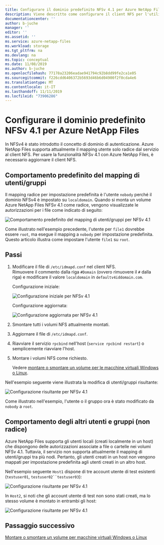```yaml
---
title: Configurare il dominio predefinito NFSv 4.1 per Azure NetApp Files | Microsoft Docs
description: Viene descritto come configurare il client NFS per l'utilizzo di NFSv 4.1 con Azure NetApp Files.
documentationcenter: ''
author: b-juche
manager: ''
editor: ''
ms.assetid: ''
ms.service: azure-netapp-files
ms.workload: storage
ms.tgt_pltfrm: na
ms.devlang: na
ms.topic: conceptual
ms.date: 11/08/2019
ms.author: b-juche
ms.openlocfilehash: 77178a23206eadae941794c92b8dd99fe2ca1e05
ms.sourcegitcommit: f226cdd6406372b5693d46b6d04900f2f0cda4e6
ms.translationtype: MT
ms.contentlocale: it-IT
ms.lasthandoff: 11/11/2019
ms.locfileid: "73906286"
---
```

# <a name="configure-nfsv41-default-domain-for-azure-netapp-files"></a>Configurare il dominio predefinito NFSv 4.1 per Azure NetApp Files

In NFSv4 è stato introdotto il concetto di dominio di autenticazione. Azure NetApp Files supporta attualmente il mapping utente solo radice dal servizio al client NFS. Per usare la funzionalità NFSv 4.1 con Azure NetApp Files, è necessario aggiornare il client NFS.

## <a name="default-behavior-of-usergroup-mapping"></a>Comportamento predefinito del mapping di utenti/gruppi

Il mapping radice per impostazione predefinita è l'utente `nobody` perché il dominio NFSv4 è impostato su `localdomain`. Quando si monta un volume Azure NetApp Files NFSv 4.1 come radice, vengono visualizzate le autorizzazioni per i file come indicato di seguito:  

![Comportamento predefinito del mapping di utenti/gruppi per NFSv 4.1](../media/azure-netapp-files/azure-netapp-files-nfsv41-default-behavior-user-group-mapping.png)

Come illustrato nell'esempio precedente, l'utente per `file1` dovrebbe essere `root`, ma esegue il mapping a `nobody` per impostazione predefinita.  Questo articolo illustra come impostare l'utente `file1` su `root`.  

## <a name="steps"></a>Passi 

1. Modificare il file di `/etc/idmapd.conf` nel client NFS.   
    Rimuovere il commento dalla riga `#Domain` (ovvero rimuovere il `#` dalla riga) e modificare il valore `localdomain` in `defaultv4iddomain.com`. 

    Configurazione iniziale: 
    
    ![Configurazione iniziale per NFSv 4.1](../media/azure-netapp-files/azure-netapp-files-nfsv41-initial-config.png)

    Configurazione aggiornata:
    
    ![Configurazione aggiornata per NFSv 4.1](../media/azure-netapp-files/azure-netapp-files-nfsv41-updated-config.png)

2. Smontare tutti i volumi NFS attualmente montati.
3. Aggiornare il file di `/etc/idmapd.conf`.
4. Riavviare il servizio `rpcbind` nell'host (`service rpcbind restart`) o semplicemente riavviare l'host.
5. Montare i volumi NFS come richiesto.   

    Vedere [montare o smontare un volume per le macchine virtuali Windows o Linux](azure-netapp-files-mount-unmount-volumes-for-virtual-machines.md). 

Nell'esempio seguente viene illustrata la modifica di utenti/gruppi risultante: 

![Configurazione risultante per NFSv 4.1](../media/azure-netapp-files/azure-netapp-files-nfsv41-resulting-config.png)

Come illustrato nell'esempio, l'utente o il gruppo ora è stato modificato da `nobody` a `root`.

## <a name="behavior-of-other-non-root-users-and-groups"></a>Comportamento degli altri utenti e gruppi (non radice)

Azure NetApp Files supporta gli utenti locali (creati localmente in un host) che dispongono delle autorizzazioni associate a file o cartelle nei volumi NFSv 4.1. Tuttavia, il servizio non supporta attualmente il mapping di utenti/gruppi tra più nodi. Pertanto, gli utenti creati in un host non vengono mappati per impostazione predefinita agli utenti creati in un altro host. 

Nell'esempio seguente `Host1` dispone di tre account utente di test esistenti (`testuser01`, `testuser02``testuser03`): 

![Configurazione risultante per NFSv 4.1](../media/azure-netapp-files/azure-netapp-files-nfsv41-host1-users.png)

In `Host2`, si noti che gli account utente di test non sono stati creati, ma lo stesso volume è montato in entrambi gli host:

![Configurazione risultante per NFSv 4.1](../media/azure-netapp-files/azure-netapp-files-nfsv41-host2-users.png)

## <a name="next-step"></a>Passaggio successivo 

[Montare o smontare un volume per macchine virtuali Windows o Linux](azure-netapp-files-mount-unmount-volumes-for-virtual-machines.md)

